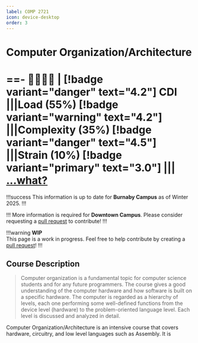 ```yaml
---
label: COMP 2721
icon: device-desktop
order: 3
---
```


# Computer Organization/Architecture
==- :crescent_moon::crescent_moon::crescent_moon::crescent_moon: | [!badge variant="danger" text="4.2"] CDI
|||Load (55%)
[!badge variant="warning" text="4.2"]
|||Complexity (35%)
[!badge variant="danger" text="4.5"]
|||Strain (10%)
[!badge variant="primary" text="3.0"]
|||
[...what?](/cdi)
===

!!!success
This information is up to date for **Burnaby Campus** as of Winter 2025.
!!!

!!!
More information is required for **Downtown Campus**. Please consider requesting a [pull request](https://github.com/lunauii/bcit-resources/pulls) to contribute!
!!!

!!!warning
**WIP** <br>
This page is a work in progress. Feel free to help contribute by creating a [pull request](https://github.com/lunauii/bcit-resources/pulls)!
!!!
## Course Description
> Computer organization is a fundamental topic for computer science students and for any future programmers. The course gives a good understanding of the computer hardware and how software is built on a specific hardware. The computer is regarded as a hierarchy of levels, each one performing some well-defined functions from the device level (hardware) to the problem-oriented language level. Each level is discussed and analyzed in detail.

Computer Organization/Architecture is an intensive course that covers hardware, circuitry, and low level languages such as Assembly. It is 